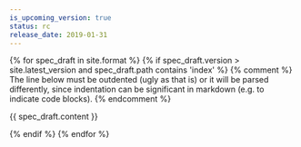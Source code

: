 ```yaml
---
is_upcoming_version: true
status: rc
release_date: 2019-01-31
---
```

{% for spec_draft in site.format %}
  {% if spec_draft.version > site.latest_version and spec_draft.path contains 'index' %}
    {% comment %}
      The line below must be outdented (ugly as that is) or it will be parsed
      differently, since indentation can be significant in markdown (e.g. to
      indicate code blocks).
    {% endcomment %}

{{ spec_draft.content }}

  {% endif %}
{% endfor %}
